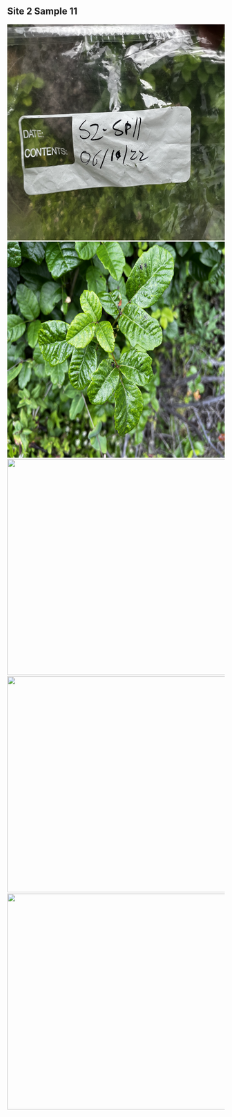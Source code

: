 ## Site 2 Sample 11

<img src="https://github.com/ricardoi/PNWv/blob/main/figures/s2/rs11/IMG_2324.jpeg" width="700" height="500">
<img src="https://github.com/ricardoi/PNWv/blob/main/figures/s2/rs11/IMG_2325.jpeg" width="700" height="500">
<img src="https://github.com/ricardoi/PNWv/blob/main/figures/s2/rs11/IMG_2326.jpeg" width="700" height="500">
<img src="https://github.com/ricardoi/PNWv/blob/main/figures/s2/rs11/IMG_2327.jpeg" width="700" height="500">
<img src="https://github.com/ricardoi/PNWv/blob/main/figures/s2/rs11/IMG_2328.jpeg" width="700" height="500">

